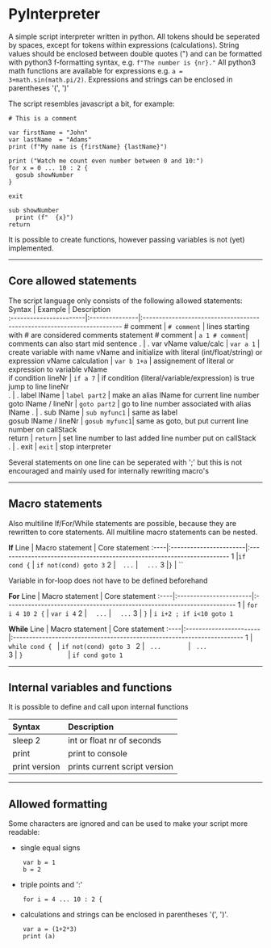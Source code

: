 PyInterpreter
=============

A simple script interpreter written in python. All tokens should be seperated by spaces, except for tokens within expressions (calculations).
String values should be enclosed between double quotes (") and can be formatted with python3 f-formatting syntax, e.g. `f"The number is {nr}."`
All python3 math functions are available for expressions e.g. `a = 3+math.sin(math.pi/2)`. Expressions and strings can be enclosed in parentheses '(', ')'

The script resembles javascript a bit, for example:
~~~
# This is a comment

var firstName = "John"                                
var lastName  = "Adams"                               
print (f"My name is {firstName} {lastName}")          

print ("Watch me count even number between 0 and 10:")  
for x = 0 ... 10 : 2 {                               
  gosub showNumber                                   
}

exit                                                 

sub showNumber                                        
  print (f"  {x}")
return                                         
~~~

It is possible to create functions, however passing variables is not (yet) implemented.

---  
  
  
Core allowed statements
-----------------------
The script language only consists of the following allowed statements:
Syntax                  | Example        | Description                                                             
:-----------------------|:---------------|:-----------------------------------------------------------------------
\# comment              | `# comment`    | lines starting with # are considered comments
statement # comment     | `a 1 # comment`| comments can also start mid sentence
.                       | .
var vName value/calc    | `var a 1`      | create variable with name vName and initialize with literal (int/float/string) or expression 
vName calculation       | `var b 1+a`    | assignement of literal or expression to variable vName  
if condition lineNr     | `if a 7`       | if condition (literal/variable/expression) is true jump to line lineNr  
.                       | .
label lName             | `label part2`  | make an alias lName for current line number                     
goto lName / lineNr     | `goto part2`   | go to line number associated with alias lName
.                       | .
sub lName               | `sub myfunc1`  | same as label                     
gosub lName / lineNr    | `gosub myfunc1`| same as goto, but put current line number on callStack  
return                  | `return`       | set line number to last added line number put on callStack  
.                       | .
exit                    | `exit`         | stop interpreter  
  
Several statements on one line can be seperated with ';' but this is not encouraged and mainly used for internally rewriting macro's

---


Macro statements  
----------------
Also multiline If/For/While statements are possible, because they are rewritten to core statements.
All multiline macro statements can be nested.

**If**
Line | Macro statement        | Core statement
:----|:-----------------------|:-----------------------------------------------------------------------
1    |`if cond {`             | `if not(cond) goto 3`
2    |`  ...`                 | `  ...`
3    |`}`                     | ``

Variable in for-loop does not have to be defined beforehand

**For**
Line | Macro statement        | Core statement
:----|:-----------------------|:-----------------------------------------------------------------------
1    | `for i 4 10 2 {`       | `var i 4`
2    | `  ...`                | `  ...`
3    | `}`                    | `i i+2 ; if i<10 goto 1`

**While**
Line | Macro statement        | Core statement
:----|:-----------------------|:-----------------------------------------------------------------------
1    | `while cond { `        | `if not(cond) goto 3 `
2    | `  ...        `        | `  ...               `
3    | `}            `        | `if cond goto 1      `


---

Internal variables and functions
--------------------------------
It is possible to define and call upon internal functions

Syntax                  | Description
:-----------------------|:-----------------------------------------------------------------------
sleep 2                 | int or float nr of seconds
print                   | print to console
print version           | prints current script version
---

Allowed formatting
------------------
Some characters are ignored and can be used to make your script more readable:
- single equal signs 
~~~
    var b = 1
    b = 2
~~~
- triple points and ':'
~~~
    for i = 4 ... 10 : 2 {        
~~~
 - calculations and strings can be enclosed in parentheses '(', ')'.
~~~
    var a = (1+2*3)
    print (a)
~~~
   
